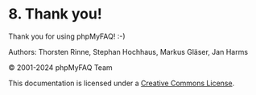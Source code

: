 # 8. Thank you!

Thank you for using phpMyFAQ! :-)

Authors: Thorsten Rinne, Stephan Hochhaus, Markus Gläser, Jan Harms

© 2001-2024 phpMyFAQ Team

This documentation is licensed under a [Creative Commons License](http://creativecommons.org/licenses/by/2.0/).
